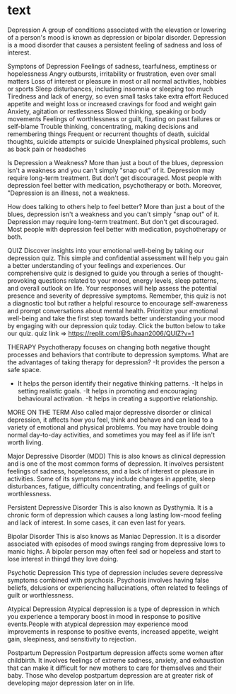 # text
Depression
A group of conditions associated with the elevation or lowering of a person's mood is known as depression or bipolar disorder.
Depression is a mood disorder that causes a persistent feeling of sadness and loss of interest.

Symptons of Depression
Feelings of sadness, tearfulness, emptiness or hopelessness
Angry outbursts, irritability or frustration, even over small matters
Loss of interest or pleasure in most or all normal activities, hobbies or sports
Sleep disturbances, including insomnia or sleeping too much
Tiredness and lack of energy, so even small tasks take extra effort
Reduced appetite and weight loss or increased cravings for food and weight gain
Anxiety, agitation or restlessness
Slowed thinking, speaking or body movements
Feelings of worthlessness or guilt, fixating on past failures or self-blame
Trouble thinking, concentrating, making decisions and remembering things
Frequent or recurrent thoughts of death, suicidal thoughts, suicide attempts or suicide
Unexplained physical problems, such as back pain or headaches

Is Depression a Weakness?
More than just a bout of the blues, depression isn't a weakness and you can't simply "snap out" of it. Depression may require long-term treatment. But don't get discouraged. Most people with depression feel better with medication, psychotherapy or both.
Moreover, "Depression is an illness, not a weakness.

How does talking to others help to feel better?
More than just a bout of the blues, depression isn't a weakness and you can't simply "snap out" of it. Depression may require long-term treatment. But don't get discouraged. Most people with depression feel better with medication, psychotherapy or both.

QUIZ
Discover insights into your emotional well-being by taking our depression quiz. This simple and confidential assessment will help you gain a better understanding of your feelings and experiences.
Our comprehensive quiz is designed to guide you through a series of thought-provoking questions related to your mood, energy levels, sleep patterns, and overall outlook on life. Your responses will help assess the potential presence and severity of depressive symptoms.
Remember, this quiz is not a diagnostic tool but rather a helpful resource to encourage self-awareness and prompt conversations about mental health.
Prioritize your emotional well-being and take the first step towards better understanding your mood by engaging with our depression quiz today.
Click the button below to take our quiz. quiz link => https://replit.com/@Suhaan2006/QUIZ?v=1

THERAPY
 Psychotherapy focuses on changing both negative thought processes and behaviors that contribute to depression symptoms.
What are the advantages of taking therapy for depression?
-It provides the person a safe space.
- It helps the person identify their negative thinking patterns.
-It helps in setting realistic goals.
-It helps in promoting and encouraging behavioural activation.
-It helps in creating a supportive relationship.

MORE ON THE TERM
Also called major depressive disorder or clinical depression, it affects how you feel, think and behave and can lead to a variety of emotional and physical problems. You may have trouble doing normal day-to-day activities, and sometimes you may feel as if life isn't worth living.

Major Depressive Disorder (MDD)
This is also knows as clinical depression and is one of the most common forms of depression. It involves persistent feelings of sadness, hopelessness, and a lack of interest or pleasure in activities. Some of its symptons may include changes in appetite, sleep disturbances, fatigue, difficulty concentrating, and feelings of guilt or worthlessness.

Persistent Depressive Disorder
This is also known as Dysthymia. It is a chronic form of depression which causes a long lasting low-mood feeling and lack of interest. In some cases, it can even last for years.

Bipolar Disorder
This is also knows as Maniac Depression. It is a disorder associated with episodes of mood swings ranging from depressive lows to manic highs. A bipolar person may often feel sad or hopeless and start to lose interest in thingd they love doing.

Psychotic Depression
This type of depression includes severe depressive symptoms combined with psychosis. Psychosis involves having false beliefs, delusions or experiencing hallucinations, often related to feelings of guilt or worthlessness.

Atypical Depression
Atypical depression is a type of depression in which you experience a temporary boost in mood in response to positive events.People with atypical depression may experience mood improvements in response to positive events, increased appetite, weight gain, sleepiness, and sensitivity to rejection.

Postpartum Depression
Postpartum depression affects some women after childbirth. It involves feelings of extreme sadness, anxiety, and exhaustion that can make it difficult for new mothers to care for themselves and their baby. Those who develop postpartum depression are at greater risk of developing major depression later on in life.
